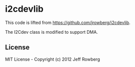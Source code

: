 i2cdevlib
=========

This code is lifted from https://github.com/jrowberg/i2cdevlib.

The I2Cdev class is modified to support DMA.

License
-------
MIT License - Copyright (c) 2012 Jeff Rowberg
